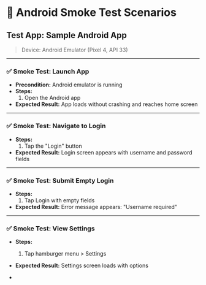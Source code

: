 # 📱 Android Smoke Test Scenarios

## Test App: Sample Android App
> Device: Android Emulator (Pixel 4, API 33)

---

### ✅ Smoke Test: Launch App
- **Precondition:** Android emulator is running
- **Steps:**
  1. Open the Android app
- **Expected Result:** App loads without crashing and reaches home screen

---

### ✅ Smoke Test: Navigate to Login
- **Steps:**
  1. Tap the "Login" button
- **Expected Result:** Login screen appears with username and password fields

---

### ✅ Smoke Test: Submit Empty Login
- **Steps:**
  1. Tap Login with empty fields
- **Expected Result:** Error message appears: "Username required"

---

### ✅ Smoke Test: View Settings
- **Steps:**
  1. Tap hamburger menu > Settings
- **Expected Result:** Settings screen loads with options

- 
